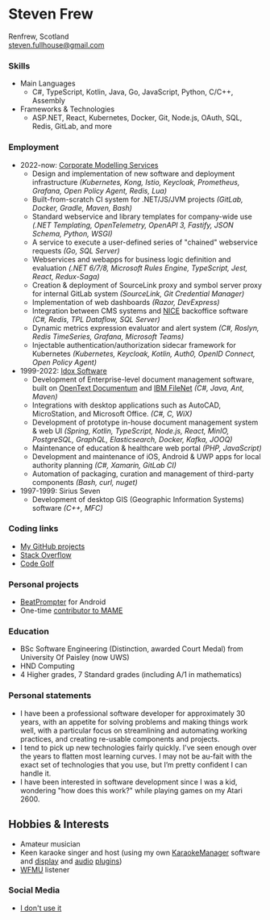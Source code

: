 # Steven Frew

Renfrew, Scotland \
steven.fullhouse@gmail.com

### Skills

- Main Languages
  - C#, TypeScript, Kotlin, Java, Go, JavaScript, Python, C/C++, Assembly
- Frameworks & Technologies
  - ASP.NET, React, Kubernetes, Docker, Git, Node.js, OAuth, SQL, Redis, GitLab, and more

### Employment

- 2022-now: [Corporate Modelling Services](https://www.corporatemodelling.com/)
  - Design and implementation of new software and deployment infrastructure _(Kubernetes, Kong, Istio, Keycloak, Prometheus, Grafana, Open Policy Agent, Redis, Lua)_
  - Built-from-scratch CI system for .NET/JS/JVM projects _(GitLab, Docker, Gradle, Maven, Bash)_
  - Standard webservice and library templates for company-wide use _(.NET Templating, OpenTelemetry, OpenAPI 3, Fastify, JSON Schema, Python, WSGI)_
  - A service to execute a user-defined series of "chained" webservice requests _(Go, SQL Server)_
  - Webservices and webapps for business logic definition and evaluation _(.NET 6/7/8, Microsoft Rules Engine, TypeScript, Jest, React, Redux-Saga)_
  - Creation & deployment of SourceLink proxy and symbol server proxy for internal GitLab system _(SourceLink, Git Credential Manager)_
  - Implementation of web dashboards _(Razor, DevExpress)_
  - Integration between CMS systems and [NICE](https://www.nice.com/products/performance-management/back-office) backoffice software _(C#, Redis, TPL Dataflow, SQL Server)_
  - Dynamic metrics expression evaluator and alert system _(C#, Roslyn, Redis TimeSeries, Grafana, Microsoft Teams)_
  - Injectable authentication/authorization sidecar framework for Kubernetes _(Kubernetes, Keycloak, Kotlin, Auth0, OpenID Connect, Open Policy Agent)_
- 1999-2022: [Idox Software](https://www.idoxgroup.com/)
  - Development of Enterprise-level document management software, built on [OpenText Documentum](https://www.opentext.com/products-and-solutions/products/enterprise-content-management/documentum-platform) and [IBM FileNet](https://www.ibm.com/uk-en/products/filenet-content-manager) _(C#, Java, Ant, Maven)_
  - Integrations with desktop applications such as AutoCAD, MicroStation, and Microsoft Office. _(C#, C, WiX)_
  - Development of prototype in-house document management system & web UI _(Spring, Kotlin, TypeScript, Node.js, React, MinIO, PostgreSQL, GraphQL, Elasticsearch, Docker, Kafka, JOOQ)_
  - Maintenance of education & healthcare web portal _(PHP, JavaScript)_
  - Development and maintenance of iOS, Android & UWP apps for local authority planning _(C#, Xamarin, GitLab CI)_
  - Automation of packaging, curation and management of third-party components _(Bash, curl, nuget)_
- 1997-1999: Sirius Seven
  - Development of desktop GIS (Geographic Information Systems) software _(C++, MFC)_

### Coding links

- [My GitHub projects](https://github.com/peeveen?tab=repositories)
- [Stack Overflow](https://stackoverflow.com/users/10444879/steven-frew)
- [Code Golf](https://code.golf/golfers/peeveen)

### Personal projects

- [BeatPrompter](https://play.google.com/store/apps/details?id=com.stevenfrew.beatprompter) for Android
- One-time [contributor to MAME](https://wiki.mamedev.org/index.php/MAME_0.34b1)

### Education

- BSc Software Engineering (Distinction, awarded Court Medal) from University Of Paisley (now UWS)
- HND Computing
- 4 Higher grades, 7 Standard grades (including A/1 in mathematics)

### Personal statements

- I have been a professional software developer for approximately 30 years, with an appetite for solving problems and making things work well, with a particular focus on streamlining and automating working practices, and creating re-usable components and projects.
- I tend to pick up new technologies fairly quickly. I've seen enough over the years to flatten most learning curves. I may not be au-fait with the exact set of technologies that you use, but I’m pretty confident I can handle it.
- I have been interested in software development since I was a kid, wondering "how does this work?" while playing games on my Atari 2600.

## Hobbies & Interests

- Amateur musician
- Keen karaoke singer and host (using my own [KaraokeManager](https://github.com/peeveen/karaokemanager) software and [display](https://github.com/peeveen/gen_cdgPro) and [audio](https://github.com/peeveen/gen_autoDJ) [plugins](https://github.com/peeveen/gen_singersQueue))
- [WFMU](http://wfmu.org/profile/971948337/Frew) listener

### Social Media

- [I don't use it](https://www.youtube.com/watch?v=cDGlN6mluGA&autoplay=1)
